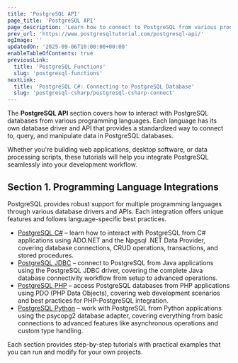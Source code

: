 ```yaml
---
title: 'PostgreSQL API'
page_title: 'PostgreSQL API'
page_description: 'Learn how to connect to PostgreSQL from various programming languages including C#, Java, Python, and PHP using their respective database drivers and APIs.'
prev_url: 'https://www.postgresqltutorial.com/postgresql-api/'
ogImage: ''
updatedOn: '2025-09-06T10:00:00+00:00'
enableTableOfContents: true
previousLink:
  title: 'PostgreSQL Functions'
  slug: 'postgresql-functions'
nextLink:
  title: 'PostgreSQL C#: Connecting to PostgreSQL Database'
  slug: 'postgresql-csharp/postgresql-csharp-connect'
---
```


The **PostgreSQL API** section covers how to interact with PostgreSQL databases from various programming languages. Each language has its own database driver and API that provides a standardized way to connect to, query, and manipulate data in PostgreSQL databases.

Whether you're building web applications, desktop software, or data processing scripts, these tutorials will help you integrate PostgreSQL seamlessly into your development workflow.

## Section 1. Programming Language Integrations

PostgreSQL provides robust support for multiple programming languages through various database drivers and APIs. Each integration offers unique features and follows language-specific best practices.

- [PostgreSQL C#](postgresql-csharp) – learn how to interact with PostgreSQL from C# applications using ADO.NET and the Npgsql .NET Data Provider, covering database connections, CRUD operations, transactions, and stored procedures.
- [PostgreSQL JDBC](postgresql-jdbc) – connect to PostgreSQL from Java applications using the PostgreSQL JDBC driver, covering the complete Java database connectivity workflow from setup to advanced operations.
- [PostgreSQL PHP](postgresql-php) – access PostgreSQL databases from PHP applications using PDO (PHP Data Objects), covering web development scenarios and best practices for PHP-PostgreSQL integration.
- [PostgreSQL Python](postgresql-python) – work with PostgreSQL from Python applications using the psycopg2 database adapter, covering everything from basic connections to advanced features like asynchronous operations and custom type handling.

Each section provides step-by-step tutorials with practical examples that you can run and modify for your own projects.
